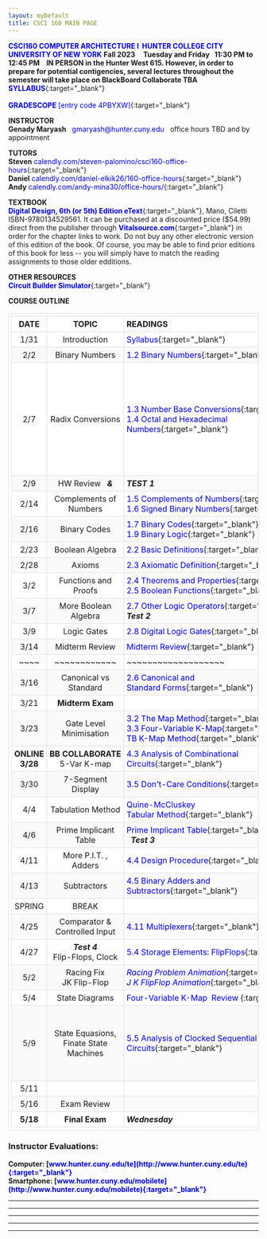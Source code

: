 ```yaml
---
layout: myDefault
title: CSCI 160 MAIN PAGE
---
```


**[CSCI160 COMPUTER ARCHITECTURE I &nbsp;HUNTER COLLEGE CITY UNIVERSITY OF NEW YORK](index.html)**
**Fall 2023 &nbsp; &nbsp; Tuesday and Friday &nbsp; 11:30 PM to 12:45 PM &nbsp;&nbsp; IN PERSON in the Hunter West 615. However, in order to prepare for potential contigencies, several lectures throughout the semester will take place on BlackBoard Collaborate TBA**
[**SYLLABUS**](syllabus.html "CSCI 160 Computer Architecture I"){:target="_blank"}&nbsp; &nbsp; &nbsp; &nbsp; &nbsp; &nbsp; &nbsp; &nbsp; &nbsp; &nbsp; &nbsp; &nbsp; &nbsp; &nbsp; &nbsp; &nbsp; &nbsp; &nbsp; &nbsp; &nbsp; &nbsp; &nbsp; &nbsp; &nbsp; &nbsp; &nbsp; &nbsp; &nbsp; &nbsp; &nbsp; &nbsp; &nbsp; &nbsp; &nbsp; &nbsp; &nbsp; &nbsp; &nbsp; &nbsp; &nbsp; &nbsp;  
[**GRADESCOPE** [entry code 4PBYXW]](https://www.gradescope.com/courses/365602 "CSCI 160 entry code 4PBYXW"){:target="_blank"}    
  
**INSTRUCTOR**  
**Genady Maryash** &nbsp; gmaryash@hunter.cuny.edu &nbsp; office hours TBD and by appointment 

<!--- &nbsp; 4:15 PM to 5:15 PM to on BlackBoard Collaborate. --->
  
**TUTORS**  
**Steven** [calendly.com/steven-palomino/csci160-office-hours](https://calendly.com/steven-palomino/csci160-office-hours){:target="_blank"}  
**Daniel** [calendly.com/daniel-elkik26/160-office-hours](https://calendly.com/daniel-elkik26/160-office-hours){:target="_blank"}  
**Andy** [calendly.com/andy-mina30/office-hours/](https://calendly.com/andy-mina30/office-hours/){:target="_blank"}  
  
**TEXTBOOK**  
[**Digital Design, 6th (or 5th) Edition eText**](https://www.pearson.com/store/p/mano-ciletti-digital-design-with-an-introduction-to-the-verilog-hdl-vhdl-and-systemverilog-6-e/3100003043990/9780137208333){:target="_blank"}, Mano, Ciletti ISBN-9780134529561. It can be purchased at a discounted price ($54.99) direct from the publisher through [**Vitalsource.com**](https://bookshelf.vitalsource.com/#/books/9780134529561/epubcfi/6/2%5B%3Bvnd.vst.idref%3Dcover%5D!/4/2%5Bvst-image-button-81818%5D%400:0){:target="_blank"} in order for the chapter links to work.  Do not buy any other electronic version of this edition of the book. Of course, you may be able to find prior editions of this book for less -- you will simply have to match the reading assignments to those older edditions.  
  
**OTHER RESOURCES**  
[**Circuit Builder Simulator**](https://logic.ly/demo/){:target="_blank"} 
  
  
**COURSE OUTLINE**  
  
 DATE | TOPIC | READINGS | SLIDES | ASSIGNMENTS 
 :---: | :---: | --- | :---: | ---: 
 1/31 | Introduction | [Syllabus](syllabus.html){:target="_blank"} |  | [Homework&nbsp;0](hw.html#00){:target="_blank"}&nbsp;due&nbsp;2/2 
 2/2 | Binary Numbers | [1.2 Binary Numbers](https://bookshelf.vitalsource.com/#/books/9780134529561/epubcfi/6/18%5B%3Bvnd.vst.idref%3DP70010139700000000000000000001E8%5D!/4/6%400:0){:target="_blank"} | [Class 1](slides/class_01_introduction.pdf){:target="_blank"} | [Homework&nbsp;1](hw.html#01){:target="_blank"}&nbsp;due&nbsp;2/7 
 2/7 | Radix Conversions | [1.3 Number Base Conversions](https://bookshelf.vitalsource.com/#/books/9780134529561/epubcfi/6/20%5B%3Bvnd.vst.idref%3DP7001013970000000000000000000287%5D!/4/2%5BP7001013970000000000000000000287%5D/2/2%5BP700101397000000000000000000D390%5D/2%400:0){:target="_blank"}<br/>[1.4 Octal and Hexadecimal Numbers](https://bookshelf.vitalsource.com/#/books/9780134529561/epubcfi/6/22%5B%3Bvnd.vst.idref%3DP7001013970000000000000000000362%5D!/4/2%5BP7001013970000000000000000000362%5D/2/2%5BP700101397000000000000000000D45A%5D/2%400:0){:target="_blank"} | [Class 2](slides/class_2_conversions.pdf){:target="_blank"} | [**Binary&nbsp;Multiplication**](https://cdn1.byjus.com/wp-content/uploads/2019/04/binary-multiplication-steps.png){:target="_blank"}<br>[**Div&nbsp;$$_{10}$$**](https://images.twinkl.co.uk/tr/raw/upload/u/ux/how-to-do-long-division-9_ver_1.jpg){:target="_blank"},&nbsp;[**Div&nbsp;$$_2$$**](https://cdn1.byjus.com/wp-content/uploads/2020/10/Binary-Division.png){:target="_blank"},&nbsp;[**Div&nbsp;$$_2$$&nbsp;2**](https://cdn1.byjus.com/wp-content/uploads/2020/10/Binary-Division-2.png){:target="_blank"}<br/>[Homework&nbsp;2](hw.html#02){:target="_blank"}&nbsp;due&nbsp;2/9 
 2/9 | HW Review &nbsp; ***&*** | ***TEST 1*** |  | 
 2/14 | Complements of Numbers | [1.5 Complements of Numbers](https://bookshelf.vitalsource.com/#/books/9780134529561/epubcfi/6/24%5B%3Bvnd.vst.idref%3DP7001013970000000000000000000411%5D!/4/2%5BP7001013970000000000000000000411%5D/2/2%5BP700101397000000000000000000D4FF%5D/2%400:0){:target="_blank"}<br/>[1.6 Signed Binary Numbers](https://bookshelf.vitalsource.com/#/books/9780134529561/epubcfi/6/26%5B%3Bvnd.vst.idref%3DP700101397000000000000000000048E%5D!/4/2%5BP700101397000000000000000000048E%5D/2/2%5BP700101397000000000000000000D563%5D/4%400:0){:target="_blank"} | [Class 3](slides/class_3_complements.pdf){:target="_blank"} | [Homework&nbsp;3](hw.html#03){:target="_blank"}&nbsp;due&nbsp;2/16 
 2/16 | Binary Codes | [1.7 Binary Codes](https://bookshelf.vitalsource.com/#/books/9780134529561/epubcfi/6/28%5B%3Bvnd.vst.idref%3DP7001013970000000000000000000594%5D!/4/2%5BP7001013970000000000000000000594%5D/2/2%5BP700101397000000000000000000D655%5D/4%400:0){:target="_blank"}<br/>[1.9 Binary Logic](https://bookshelf.vitalsource.com/#/books/9780134529561/epubcfi/6/32%5B%3Bvnd.vst.idref%3DP700101397000000000000000000090E%5D!/4/2%5BP700101397000000000000000000090E%5D/2/2%5BP700101397000000000000000000D9A7%5D/2%400:0){:target="_blank"} | [Class 4](slides/class_4_binary_codes.pdf){:target="_blank"} | [Homework&nbsp;4](hw.html#04){:target="_blank"}&nbsp;due&nbsp;2/23 
 2/23 | Boolean Algebra | [2.2 Basic Definitions](https://bookshelf.vitalsource.com/#/books/9780134529561/epubcfi/6/44%5B%3Bvnd.vst.idref%3DP7001013970000000000000000000AE4%5D!/4/2%5BP7001013970000000000000000000AE4%5D/2/2%5BP700101397000000000000000000DB2E%5D/2%400:0){:target="_blank"} | [Class 5](slides/class_05_boolean_algebra.pdf){:target="_blank"} | [Homework&nbsp;5](hw.html#05){:target="_blank"}&nbsp;due&nbsp;2/28 
 2/28 | Axioms | [2.3 Axiomatic Definition](https://bookshelf.vitalsource.com/#/books/9780134529561/epubcfi/6/46%5B%3Bvnd.vst.idref%3DP7001013970000000000000000000B17%5D!/4/2%5BP7001013970000000000000000000B17%5D/2/2%5BP700101397000000000000000000DB58%5D/2%400:0){:target="_blank"} | [Class 6](slides/class_06_axioms.pdf){:target="_blank"} | [Homework&nbsp;6](hw.html#06){:target="_blank"}&nbsp;due&nbsp;3/2 
 3/2 | Functions and Proofs | [2.4 Theorems and Properties](https://bookshelf.vitalsource.com/#/books/9780134529561/epubcfi/6/48%5B%3Bvnd.vst.idref%3DP7001013970000000000000000000C92%5D!/4/2%5BP7001013970000000000000000000C92%5D/2/2%5BP700101397000000000000000000DC80%5D/4%400:0){:target="_blank"}<br/>[2.5 Boolean Functions](https://bookshelf.vitalsource.com/#/books/9780134529561/epubcfi/6/50%5B%3Bvnd.vst.idref%3DP7001013970000000000000000000E2A%5D!/4/2%5BP7001013970000000000000000000E2A%5D/2/2%5BP700101397000000000000000000DDF2%5D/2%400:0){:target="_blank"} | [Class 7](slides/class_07_theorems.pdf){:target="_blank"} | [Homework&nbsp;7](hw.html#07){:target="_blank"}&nbsp;due&nbsp;3/7 
 3/7 | More Boolean Algebra | [2.7 Other Logic Operators](https://bookshelf.vitalsource.com/#/books/9780134529561/epubcfi/6/54%5B%3Bvnd.vst.idref%3DP7001013970000000000000000001148%5D!/4/2%5BP7001013970000000000000000001148%5D/2/2%5BP700101397000000000000000000E0B5%5D/4%400:0){:target="_blank"}<br/>***Test 2*** | [Class 8](slides/class_08_other_logic_operations.pdf){:target="_blank"} | [Homework&nbsp;8](hw.html#08){:target="_blank"}&nbsp;due&nbsp;3/9 
 3/9 | Logic Gates | [2.8 Digital Logic Gates](https://bookshelf.vitalsource.com/#/books/9780134529561/epubcfi/6/56%5B%3Bvnd.vst.idref%3DP700101397000000000000000000129F%5D!/4/2%5BP700101397000000000000000000129F%5D/2/2%5BP700101397000000000000000000E206%5D/2%400:0){:target="_blank"} | [Class 9](slides/class_09_logic_gates.pdf){:target="_blank"} | [Homework&nbsp;9](hw.html#09){:target="_blank"}&nbsp;due&nbsp;3/14 
 3/14 | Midterm Review | [Midterm Review](slides/midterm_review.pdf){:target="_blank"} |  | 
 ~~~~ | ~~~~~~~~~~~~ | ~~~~~~~~~~~~~~~~~~~ | ~~~~~ |  ~~~~~~~~~~~~~~~~
 3/16 | Canonical vs Standard | [2.6&nbsp;Canonical&nbsp;and Standard&nbsp;Forms](https://bookshelf.vitalsource.com/#/books/9780134529561/epubcfi/6/52%5B%3Bvnd.vst.idref%3DP7001013970000000000000000000F17%5D!/4/2%5BP7001013970000000000000000000F17%5D/2/2%5BP700101397000000000000000000DEC0%5D/2%400:0){:target="_blank"} | [Class&nbsp;10](slides/class_10_canonical_standard.pdf){:target="_blank"} | [Homework&nbsp;10](hw.html#10){:target="_blank"}&nbsp;due&nbsp;3/23 
 3/21 | **Midterm Exam** |  |  | 
 3/23 | Gate Level Minimisation | [3.2 The Map Method](https://bookshelf.vitalsource.com/#/books/9780134529561/epubcfi/6/70%5B%3Bvnd.vst.idref%3DP700101397000000000000000000154D%5D!/4/2%5BP700101397000000000000000000154D%5D/2/2%5BP700101397000000000000000000E446%5D/2%400:0){:target="_blank"}<br/>[3.3 Four-Variable K-Map](https://bookshelf.vitalsource.com/#/books/9780134529561/epubcfi/6/72%5B%3Bvnd.vst.idref%3DP70010139700000000000000000015EB%5D!/4/2%5BP70010139700000000000000000015EB%5D/2/2%5BP700101397000000000000000000E4BE%5D/2%400:0){:target="_blank"}<br/>[TB K-Map Method](https://bookshelf.vitalsource.com/reader/books/9780134529561/epubcfi/6/70[%3Bvnd.vst.idref%3DP700101397000000000000000000154D]!/4/2[P700101397000000000000000000154D]/2/2[P700101397000000000000000000E446]/3:13[ETH%2COD]){:target="_blank"} | [Class&nbsp;11](slides/class_11_karnaugh_maps.pdf){:target="_blank"}<br/>[K&#8209;Map&nbsp;Torus](slides/k_map_torus.pdf){:target="_blank"} | [Homework&nbsp;11](hw.html#11){:target="_blank"}&nbsp;due&nbsp;3/28 
 **ONLINE**<br/>**3/28** | **BB&nbsp;COLLABORATE**<br/>5-Var K-map | [4.3 Analysis of Combinational Circuits](https://bookshelf.vitalsource.com/#/books/9780134529561/epubcfi/6/100%5B%3Bvnd.vst.idref%3DP7001013970000000000000000001D61%5D!/4/6%400:0){:target="_blank"} | [TB KMaps](slides/Mano_K_Maps.pdf){:target="_blank"}<br/>[Class&nbsp;12](slides/class_12_more_maps.pdf){:target="_blank"} | [Homework&nbsp;12](hw.html#12){:target="_blank"}&nbsp;due&nbsp;3/30 
 3/30 | 7-Segment Display | [3.5 Don't-Care Conditions](https://bookshelf.vitalsource.com/#/books/9780134529561/epubcfi/6/76%5B%3Bvnd.vst.idref%3DP700101397000000000000000000170D%5D!/4/2%5BP700101397000000000000000000170D%5D/2/2%5BP700101397000000000000000000E5B4%5D/2%400:0){:target="_blank"} | [Class&nbsp;13](slides/class_13_7_segment_display.pdf){:target="_blank"} | [Homework&nbsp;13](hw.html#13){:target="_blank"}&nbsp;due&nbsp;4/4 
 4/4 | Tabulation Method | [Quine-McCluskey<br/>Tabular Method](https://www.tutorialspoint.com/digital_circuits/digital_circuits_quine_mccluskey_tabular_method.htm#:~:text=Quine%2DMcClukey%20tabular%20method%20is,of%20the%20given%20Boolean%20function.){:target="_blank"} | [Class&nbsp;14](slides/class_14_tabulation_method.pdf){:target="_blank"} | [Homework&nbsp;14](hw.html#14){:target="_blank"}&nbsp;due&nbsp;4/6 
 4/6 | Prime Implicant Table | [Prime Implicant Table](https://www.geeksforgeeks.org/prime-implicant-chart-for-minimizing-cyclic-boolean-functions/){:target="_blank"}<br/> &nbsp; ***Test 3*** | [Class&nbsp;15](slides/class_15_prime_implicant_table.pdf){:target="_blank"} | [Homework&nbsp;15](hw.html#15){:target="_blank"}&nbsp;due&nbsp;4/11 
 4/11 | More P.I.T. ,<br/>Adders | [4.4 Design Procedure](https://bookshelf.vitalsource.com/#/books/9780134529561/epubcfi/6/102%5B%3Bvnd.vst.idref%3DP7001013970000000000000000001E45%5D!/4/6%400:0){:target="_blank"} | [Class&nbsp;16](slides/class_16_half_full_adder.pdf){:target="_blank"} | [Homework&nbsp;16](hw.html#16){:target="_blank"}&nbsp;due&nbsp;4/13 
 4/13 | Subtractors | [4.5 Binary Adders and Subtractors](https://bookshelf.vitalsource.com/#/books/9780134529561/epubcfi/6/104%5B%3Bvnd.vst.idref%3DP7001013970000000000000000001F26%5D!/4/2%5BP7001013970000000000000000001F26%5D/2/2%5BP700101397000000000000000000ECA7%5D/2%400:0){:target="_blank"} | [Class&nbsp;17](slides/class_17_half_full_subtractor.pdf){:target="_blank"} | [Homework&nbsp;17](hw.html#17){:target="_blank"}&nbsp;due&nbsp;4/25<br/>[Homework&nbsp;18](hw.html#18){:target="_blank"}&nbsp;due&nbsp;4/25 
 | SPRING | BREAK |  | 
 4/25 | Comparator &<br/>Controlled Input | [4.11 Multiplexers](https://bookshelf.vitalsource.com/#/books/9780134529561/epubcfi/6/116%5B%3Bvnd.vst.idref%3DP700101397000000000000000000252B%5D!/4/2%5BP700101397000000000000000000252B%5D/2/2%5BP700101397000000000000000000F251%5D/2%400:0){:target="_blank"} | [Class&nbsp;18<br/>FlipFlops](slides/class_18_controlled_input.pdf){:target="_blank"} | [Homework&nbsp;19](hw.html#19){:target="_blank"}&nbsp;due&nbsp;4/27
 4/27 | ***Test 4***<br/>Flip-Flops, Clock | [5.4&nbsp;Storage&nbsp;Elements:&nbsp;FlipFlops](https://bookshelf.vitalsource.com/#/books/9780134529561/epubcfi/6/140%5B%3Bvnd.vst.idref%3DP7001013970000000000000000002C7F%5D!/4/2%5BP7001013970000000000000000002C7F%5D/2/2%5BP700101397000000000000000000F857%5D/2%400:0){:target="_blank"} | [Class&nbsp;19](slides/class_19_flip_flops.pdf){:target="_blank"} | [Homework&nbsp;20](hw.html#20){:target="_blank"}&nbsp;due&nbsp;5/2 
 5/2 | Racing Fix<br/>JK Flip-Flop| [*Racing Problem Animation*](https://www.icloud.com/keynote/0b7yKA17bN9L6RogUHAtZluag#class%5F20%5Fracing%5Fproblem){:target="_blank"}<br/>[*J K FlipFlop Animation*](https://www.icloud.com/keynote/0NrlaM7Y-l4-ifLDppBZ_bTOQ#Class_21_and_Review){:target="_blank"} | [Class&nbsp;20](slides/class_20_racing_problem.pdf){:target="_blank"} | Outstanding<br/>Home Works 
 5/4 | State Diagrams | [Four-Variable K-Map&nbsp; Review ](https://bookshelf.vitalsource.com/reader/books/9780134529561/epubcfi/6/72[%3Bvnd.vst.idref%3DP70010139700000000000000000015EB]!/4/2[P70010139700000000000000000015EB]/2/2[P700101397000000000000000000E4BE]/3:16[E%20K%2C-MA]){:target="_blank"} | [Class&nbsp;21](slides/class_21_jk_flipflop_and_review.pdf){:target="_blank"} | 
 5/9 | State&nbsp;Equasions,<br/>Finate State Machines | [5.5 Analysis of Clocked Sequential Circuits](https://bookshelf.vitalsource.com/reader/books/9780134529561/epubcfi/6/142[%3Bvnd.vst.idref%3DP7001013970000000000000000002D4A]!/4#:~:text=Add%20Bookmark-,Practice,-Exercise%205.5){:target="_blank"} | [Sequetial Circuit & Equations](slides/Mano_State_Equations.pdf){:target="_blank"}<br/>[State Table for Circuit](slides/Mano_State_Table.pdf){:target="_blank"}<br/>[State_Table_and_Diagram](slides/Mano_State_Table_and_Diagram.pdf){:target="_blank"}<br/>[Equasions_and_FSMs](slides/Equasions_and_FSMs.pdf){:target="_blank"}<br/>[Input_Equasions](slides/Input_Equasions.pdf){:target="_blank"}<br/>[States_D_FlipFlop](slides/Mano_States_D_FlipFlop.pdf){:target="_blank"}<br/>[In_Mealy_FSM_output_is_function_](slides/In_Mealy_FSM_output_is_function_.pdf){:target="_blank"} | 
 5/11 |  |  |  | 
 5/16 | Exam Review |  |  | 
 **5/18** | **Final Exam** | ***Wednesday*** | ***5:20 – 7:20*** | 
  
   
    
    
### Instructor Evaluations:
**Computer: [www.hunter.cuny.edu/te](http://www.hunter.cuny.edu/te){:target="_blank"}**  
**Smartphone: [www.hunter.cuny.edu/mobilete](http://www.hunter.cuny.edu/mobilete){:target="_blank"}**
  
  
  
  
---  
  
  
  
---  
  
  
  
--- 
  
  
  
---  
  
  
  
<!-- -->  
 
<!-- 
  
<iframe src="https://docs.google.com/spreadsheets/d/1no0KBpltR5dlMFBmZ4Oi5Lp8ZyU2qy2yxiz-mH6-VXg/edit?usp=sharing/pubhtml?gid=0&single=true&widget=true&headers=false" width=702px height=400px ></iframe>  
  
     
 11/22 | Flip-Flops, Clock | [5.4&nbsp;Storage&nbsp;Elements:&nbsp;FlipFlops](https://bookshelf.vitalsource.com/#/books/9780134529561/epubcfi/6/140%5B%3Bvnd.vst.idref%3DP7001013970000000000000000002C7F%5D!/4/2%5BP7001013970000000000000000002C7F%5D/2/2%5BP700101397000000000000000000F857%5D/2%400:0){:target="_blank"} | [Class&nbsp;19](slides/class_19_flip_flops.pdf){:target="_blank"} | [Homework&nbsp;19](hw.html#19){:target="_blank"}&nbsp;due&nbsp;11/29 
 11/29 | Racing Fix<br/>JK Flip-Flop| [RP Lecture Animation](https://www.icloud.com/keynote/0b7yKA17bN9L6RogUHAtZluag#class%5F20%5Fracing%5Fproblem){:target="_blank"}<br/>[J K Lecture Animation](https://www.icloud.com/keynote/0NrlaM7Y-l4-ifLDppBZ_bTOQ#Class_21_and_Review){:target="_blank"} | [Class&nbsp;20](slides/class_20_racing_problem.pdf){:target="_blank"}<br/>[Class&nbsp;21](slides/class_21_jk_flipflop_and_review.pdf){:target="_blank"} | 
 12/2 | State Diagrams | [5.5 Analysis of Clocked Sequential Circuits](https://bookshelf.vitalsource.com/reader/books/9780134529561/epubcfi/6/142[%3Bvnd.vst.idref%3DP7001013970000000000000000002D4A]!/4#:~:text=Add%20Bookmark-,Practice,-Exercise%205.5){:target="_blank"} | [State Tables<br/>and&nbsp;Diagrams](slides/Mano_State_Table_and_Diagram.pdf){:target="_blank"} | 
 12/6 | State&nbsp;Equasions,<br/>Finate State Machines | [Four-Variable K-Map](https://bookshelf.vitalsource.com/reader/books/9780134529561/epubcfi/6/72[%3Bvnd.vst.idref%3DP70010139700000000000000000015EB]!/4/2[P70010139700000000000000000015EB]/2/2[P700101397000000000000000000E4BE]/3:16[E%20K%2C-MA]){:target="_blank"} |  | 
 12/13 | Review 2 | !!! ON BLACKBOARD COLLABORATE !!! | !!! ONLINE !!! |  
 12/20 | FINAL | EXAM | MONDAY	12/20	1:45 – 3:45  HW615 | 






 10/25 | Canonical vs Standard | [2.6 Canonical,&nbsp;Standard&nbsp;Forms](https://bookshelf.vitalsource.com/#/books/9780134529561/epubcfi/6/52%5B%3Bvnd.vst.idref%3DP7001013970000000000000000000F17%5D!/4/2%5BP7001013970000000000000000000F17%5D/2/2%5BP700101397000000000000000000DEC0%5D/2%400:0){:target="_blank"} | [Class&nbsp;10](slides/class_10_canonical_standard.pdf){:target="_blank"} | 
[Homework&nbsp;10](hw.html#10){:target="_blank"}&nbsp;due&nbsp;6/16 



 6/17 | Review |  |  | 
 6/21 | MIDTERM |  |  | 


  
Class 20 Racetrack Problem 
https://www.icloud.com/keynote/0b7yKA17bN9L6RogUHAtZluag#class%5F20%5Fracing%5Fproblem

Class 21 JK Flip Flop and Review
https://www.icloud.com/keynote/0NrlaM7Y-l4-ifLDppBZ_bTOQ#Class_21_and_Review

 **5/24** | **Monday** | **11:30 AM to 1:30 PM** | **FINAL EXAM** | 
 n.a./n.a. | More Polimorphism |  | [*More&nbsp;Polymorphism*](slides/11_prime_additional_polymorphism.pdf){:target="_blank"} | 
 n.a./n.a. | Heaps | [Chapter&nbsp;17](https://bookshelf.vitalsource.com/#/books/9780134477473/epubcfi/6/344%5B%3Bvnd.vst.idref%3DP7001011925000000000000000004C48%5D!/4/2%5BP7001011925000000000000000004C48%5D/2/2%5BP700101192500000000000000000CB0A%5D/4%400:0){:target="_blank"} | [Heaps](slides/23_heaps.pdf){:target="_blank"} | 
 n.a./n.a. | Dictionaries and Hashing | [Chapter&nbsp;18.1](https://bookshelf.vitalsource.com/#/books/9780134477473/epubcfi/6/368%5B%3Bvnd.vst.idref%3DP7001011925000000000000000005125%5D!/4/2%5BP7001011925000000000000000005125%5D/2/2%5BP700101192500000000000000000CF16%5D/2%400:0){:target="_blank"}[&nbsp;&&nbsp;18.4](https://bookshelf.vitalsource.com/#/books/9780134477473/epubcfi/6/374%5B%3Bvnd.vst.idref%3DP7001011925000000000000000005385%5D!/4/2%5BP7001011925000000000000000005385%5D/2/2%5BP700101192500000000000000000D110%5D/4%400:0){:target="_blank"} | [Dictionaries and Hashing](slides/24_dictionaries_hashing.pdf){:target="_blank"} | 
 n.a./n.a. | STL | [C++&nbsp;Interlude&nbsp;8](https://bookshelf.vitalsource.com/#/books/9780134477473/epubcfi/6/428%5B%3Bvnd.vst.idref%3DP7001011925000000000000000005DB5%5D!/4/2%5BP7001011925000000000000000005DB5%5D/2%400:0){:target="_blank"} | [STL](slides/i8_stl.pdf){:target="_blank"} | 

  
  

 4/22 |  |  |  | [**Project&nbsp;4**&nbsp;**due&nbsp;11/16**](projects/project_4_/project_4_.html){:target="_blank"} 
 4/26 |  |  |  | [**Project&nbsp;5**&nbsp;**due&nbsp;12/13**](projects/project_5_/project_5_.html){:target="_blank"} 


 9/14 |  |  |  | 
   
   
 9/30 |  |  |  |  
 10/1 |  |  |  | 

 10/19 |  |  |  | 
 10/22 |  |  |  | 
 12/07 |  |  |  | 
 12/09 | REVIEW 1 |  |  | 
 12/10 | REVIEW 2 |  |  | 
  
  
! NOT ON THIS EXAM !

[![](files/video.png)](https://www.dropbox.com/s/xlolhdjk1q0anhf/6_15.mkv?dl=0){:target="_blank"} &nbsp; &nbsp; 

[**Project&nbsp;6**&nbsp;**due&nbsp;12/16**](projects/project_6_/project_6_.html){:target="_blank"} 
[**Project&nbsp;2**&nbsp;**due&nbsp;6/10**](projects/project_2/project_2.html){:target="_blank"} 
[**Project&nbsp;1**&nbsp;**due&nbsp;9/14**](projects/project_1_/project_1_.html){:target="_blank"}


<br/>[Review 2](slides/class_21_jk_flipflop_and_review.pdf){:target="_blank"}


 7/2 | Review | ( Hashing, Heaps, and STL are | NOT in the exam ) &nbsp; | [**Project&nbsp;6**&nbsp;**due&nbsp;7/6**](projects/project_6/project_6.html){:target="_blank"} 
 
 [C++&nbsp;Interlude&nbsp;2](https://bookshelf.vitalsource.com/#/books/9780134477473/epubcfi/6/98%5B%3Bvnd.vst.idref%3DP700101192500000000000000000151A%5D!/4/2%5BP700101192500000000000000000151A%5D/2/2%5BP7001011925000000000000000009D22%5D/4%400:0){:target="_blank"}
 
-->
  
---  
  
  
<style>hr{border: 0;height: 0; border-top: 1px solid rgba(0, 0, 0, 0.1);}table{border-collapse: collapse;}table, td, th {text-align: left;padding:5px;border: 1px solid #dee1e4;}tr:nth-child(even) {background-color: #fafafa;}tr:nth-child(odd) {background-color: #ffffff;}hr.style-six{border: 0;height: 0; border-top: 1px solid rgba(0, 0, 0, 0.1);border-bottom: 1px solid rgba(255, 255, 255, 0.3);}a:link{text-decoration: none;color: #0000BF;}a:visited{text-decoration:none;color: #0000BF;}a:hover {text-decoration: none;color:#0000FF;}a:active {text-decoration:none;color:#00007F;}</style>
